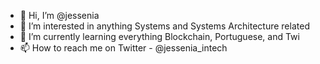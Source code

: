 - 👋 Hi, I’m @jessenia
- 👀 I’m interested in anything Systems and Systems Architecture related
- 🌱 I’m currently learning everything Blockchain, Portuguese, and Twi
- 📫 How to reach me on Twitter - @jessenia_intech

<!---
jessenia/jessenia is a ✨ special ✨ repository because its `README.md` (this file) appears on your GitHub profile.
You can click the Preview link to take a look at your changes.
--->
